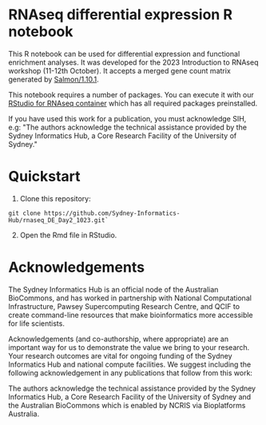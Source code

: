 # RNAseq differential expression R notebook 

This R notebook can be used for differential expression and functional enrichment analyses. It was developed for the 2023 Introduction to RNAseq workshop (11-12th October). It accepts a merged gene count matrix generated by [Salmon/1.10.1](https://combine-lab.github.io/salmon/). 

This notebook requires a number of packages. You can execute it with our [RStudio for RNAseq container](https://github.com/Sydney-Informatics-Hub/Rstudio-rnaseq-contained) which has all required packages preinstalled. 

If you have used this work for a publication, you must acknowledge SIH, e.g: "The authors acknowledge the technical assistance provided by the Sydney Informatics Hub, a Core Research Facility of the University of Sydney."

# Quickstart

1. Clone this repository: 

```
git clone https://github.com/Sydney-Informatics-Hub/rnaseq_DE_Day2_1023.git`
```

2. Open the Rmd file in RStudio. 

# Acknowledgements 

The Sydney Informatics Hub is an official node of the Australian BioCommons, and has worked in partnership with National Computational Infrastructure, Pawsey Supercomputing Research Centre, and QCIF to create command-line resources that make bioinformatics more accessible for life scientists. 

Acknowledgements (and co-authorship, where appropriate) are an important way for us to demonstrate the value we bring to your research. Your research outcomes are vital for ongoing funding of the Sydney Informatics Hub and national compute facilities. We suggest including the following acknowledgement in any publications that follow from this work:

The authors acknowledge the technical assistance provided by the Sydney Informatics Hub, a Core Research Facility of the University of Sydney and the Australian BioCommons which is enabled by NCRIS via Bioplatforms Australia.